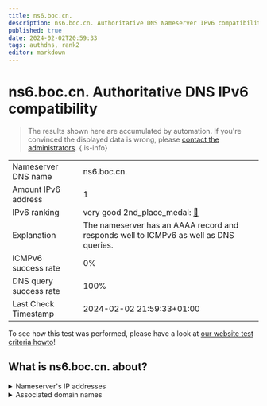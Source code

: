 ```yaml
---
title: ns6.boc.cn.
description: ns6.boc.cn. Authoritative DNS Nameserver IPv6 compatibility
published: true
date: 2024-02-02T20:59:33
tags: authdns, rank2
editor: markdown
---
```


# ns6.boc.cn. Authoritative DNS IPv6 compatibility

> The results shown here are accumulated by automation. If you're convinced the displayed data is wrong, please [contact the administrators](/howto/chat). 
{.is-info}




|   |   |
| - | - |
| Nameserver DNS name | ns6.boc.cn.
| Amount IPv6 address | 1
| IPv6 ranking | very good 2nd_place_medal: [🔗](/howto/ranking) |
| Explanation | The nameserver has an AAAA record and responds well to ICMPv6 as well as DNS queries. |
| ICMPv6 success rate | 0%|
| DNS query success rate | 100% |
| Last Check Timestamp | 2024-02-02 21:59:33+01:00 |

To see how this test was performed, please have a look at [our website test criteria howto](/howto/testcriteria/authdns)!


## What is ns6.boc.cn. about?




<details>
<summary>Nameserver's IP addresses</summary>

2408:8026:a0:87f0::3

</details>



<details>
<summary>Associated domain names</summary>

www.boc.cn

</details>
